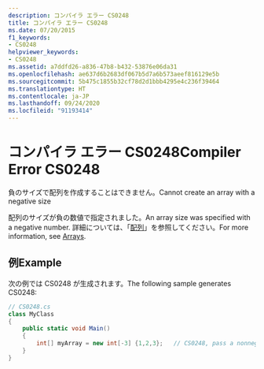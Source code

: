 ```yaml
---
description: コンパイラ エラー CS0248
title: コンパイラ エラー CS0248
ms.date: 07/20/2015
f1_keywords:
- CS0248
helpviewer_keywords:
- CS0248
ms.assetid: a7ddfd26-a836-47b8-b432-53876e06da31
ms.openlocfilehash: ae637d6b2683df067b5d7a6b573aeef816129e5b
ms.sourcegitcommit: 5b475c1855b32cf78d2d1bbb4295e4c236f39464
ms.translationtype: HT
ms.contentlocale: ja-JP
ms.lasthandoff: 09/24/2020
ms.locfileid: "91193414"
---
```

# <a name="compiler-error-cs0248"></a><span data-ttu-id="d3cc0-103">コンパイラ エラー CS0248</span><span class="sxs-lookup"><span data-stu-id="d3cc0-103">Compiler Error CS0248</span></span>

<span data-ttu-id="d3cc0-104">負のサイズで配列を作成することはできません。</span><span class="sxs-lookup"><span data-stu-id="d3cc0-104">Cannot create an array with a negative size</span></span>  
  
 <span data-ttu-id="d3cc0-105">配列のサイズが負の数値で指定されました。</span><span class="sxs-lookup"><span data-stu-id="d3cc0-105">An array size was specified with a negative number.</span></span> <span data-ttu-id="d3cc0-106">詳細については、「[配列](../programming-guide/arrays/index.md)」を参照してください。</span><span class="sxs-lookup"><span data-stu-id="d3cc0-106">For more information, see [Arrays](../programming-guide/arrays/index.md).</span></span>  
  
## <a name="example"></a><span data-ttu-id="d3cc0-107">例</span><span class="sxs-lookup"><span data-stu-id="d3cc0-107">Example</span></span>  

 <span data-ttu-id="d3cc0-108">次の例では CS0248 が生成されます。</span><span class="sxs-lookup"><span data-stu-id="d3cc0-108">The following sample generates CS0248:</span></span>  
  
```csharp  
// CS0248.cs  
class MyClass  
{  
    public static void Main()  
    {  
        int[] myArray = new int[-3] {1,2,3};   // CS0248, pass a nonnegative number  
    }  
}  
```
